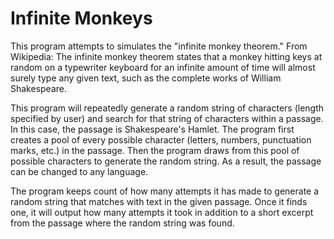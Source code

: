 # Infinite Monkeys
This program attempts to simulates the "infinite monkey theorem."
From Wikipedia: The infinite monkey theorem states that a monkey hitting keys at random on a typewriter keyboard for an infinite amount of time will almost surely type any given text, such as the complete works of William Shakespeare.

This program will repeatedly generate a random string of characters (length specified by user) and search for that string of characters within a passage. In this case, the passage is Shakespeare's Hamlet. The program first creates a pool of every possible character (letters, numbers, punctuation marks, etc.) in the passage. Then the program draws from this pool of possible characters to generate the random string. As a result, the passage can be changed to any language.

The program keeps count of how many attempts it has made to generate a random string that matches with text in the given passage. Once it finds one, it will output how many attempts it took in addition to a short excerpt from the passage where the random string was found.
